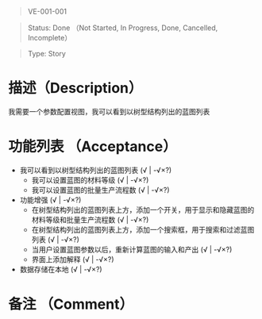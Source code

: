 > VE-001-001

> Status: Done （Not Started, In Progress, Done, Cancelled, Incomplete）

> Type: Story

# 描述（Description）
我需要一个参数配置视图，我可以看到以树型结构列出的蓝图列表

# 功能列表 （Acceptance）
* 我可以看到以树型结构列出的蓝图列表 (√ | -√×?)
  * 我可以设置蓝图的材料等级 (√ | -√×?)
  * 我可以设置蓝图的批量生产流程数 (√ | -√×?)
* 功能增强 (√ | -√×?)
  * 在树型结构列出的蓝图列表上方，添加一个开关，用于显示和隐藏蓝图的材料等级和批量生产流程数 (√ | -√×?)
  * 在树型结构列出的蓝图列表上方，添加一个搜索框，用于搜索和过滤蓝图列表 (√ | -√×?)
  * 当用户设置蓝图参数以后，重新计算蓝图的输入和产出 (√ | -√×?)
  * 界面上添加解释 (√ | -√×?)
* 数据存储在本地 (√ | -√×?)

# 备注 （Comment）

